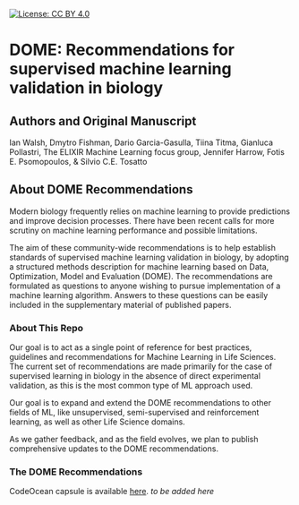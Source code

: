 [![License: CC BY 4.0](https://img.shields.io/badge/License-CC%20BY%204.0-lightgrey.svg)](https://creativecommons.org/licenses/by/4.0/)

# DOME: Recommendations for supervised machine learning validation in biology

## Authors and Original Manuscript
Ian Walsh, Dmytro Fishman, Dario Garcia-Gasulla, Tiina Titma, Gianluca Pollastri, The ELIXIR Machine Learning focus group, Jennifer Harrow, Fotis E. Psomopoulos, & Silvio C.E. Tosatto

## About DOME Recommendations
Modern biology frequently relies on machine learning to provide predictions and improve decision processes. There have been recent calls for more scrutiny on machine learning performance and possible limitations. 

The aim of these community-wide recommendations is to help establish standards of supervised machine learning validation in biology, by adopting a structured methods description for machine learning based on Data, Optimization, Model and Evaluation (DOME). The recommendations are formulated as questions to anyone wishing to pursue implementation of a machine learning algorithm. Answers to these questions can be easily included in the supplementary material of published papers. 

### About This Repo
Our goal is to act as a single point of reference for best practices, guidelines and recommendations for Machine Learning in Life Sciences. The current set of recommendations are made primarily for the case of supervised learning in biology in the absence of direct experimental validation, as this is the most common type of ML approach used.

Our goal is to expand and extend the DOME recommendations to other fields of ML, like unsupervised, semi-supervised and reinforcement learning, as well as other Life Science domains.

As we gather feedback, and as the field evolves, we plan to publish comprehensive updates to the DOME recommendations.

### The DOME Recommendations

CodeOcean capsule is available [here](https://codeocean.com/capsule/2641729/tree).
_to be added here_
